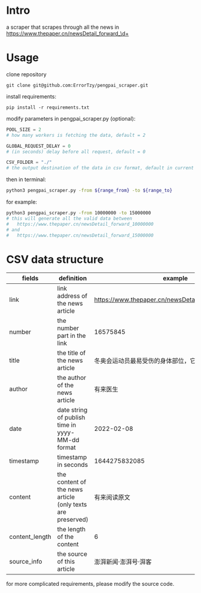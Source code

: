 # Intro

a scraper that scrapes through all the news in https://www.thepaper.cn/newsDetail_forward_\d+

# Usage

clone repository

```
git clone git@github.com:ErrorTzy/pengpai_scraper.git
```

install requirements:

```
pip install -r requirements.txt
```

modify parameters in pengpai_scraper.py (optional):
```python
POOL_SIZE = 2 
# how many workers is fetching the data, default = 2

GLOBAL_REQUEST_DELAY = 0 
# (in seconds) delay before all request, default = 0

CSV_FOLDER = "./" 
# the output destination of the data in csv format, default in current folder
```

then in terminal:
```bash
python3 pengpai_scraper.py -from ${range_from} -to ${range_to}
```

for example:
```bash
python3 pengpai_scraper.py -from 10000000 -to 15000000
# this will generate all the valid data between
#   https://www.thepaper.cn/newsDetail_forward_10000000
# and
#   https://www.thepaper.cn/newsDetail_forward_15000000
```

# CSV data structure

| fields         | definition                                       | example                                             |
| -------------- | ------------------------------------------------ | --------------------------------------------------- |
| link           | link address of the news article                 | https://www.thepaper.cn/newsDetail_forward_16575845 |
| number         | the number part in the link                      | 16575845                                            |
| title          | the title of the news article                    | 冬奥会运动员最易受伤的身体部位，它排第一            |
| author         | the author of the news article                   | 有来医生                                            | 
| date           | date string of publish time in yyyy-MM-dd format | 2022-02-08                                          |
| timestamp      | timestamp in seconds                             | 1644275832085                                       |
| content        | the content of the news article (only texts are preserved)           | 有来阅读原文                                        |
| content_length | the length of the content                        | 6                                                   |
| source_info    | the source of this article                       | 澎湃新闻·澎湃号·湃客                                |

for more complicated requirements, please modify the source code.